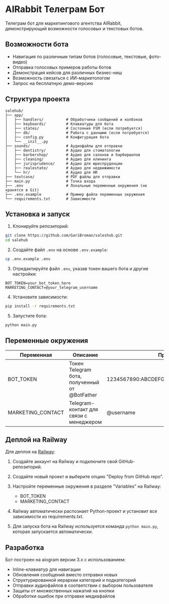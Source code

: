 # AIRabbit Телеграм Бот

Телеграм бот для маркетингового агентства AIRabbit, демонстрирующий возможности голосовых и текстовых ботов.

## Возможности бота

- Навигация по различным типам ботов (голосовые, текстовые, фото-видео)
- Отправка голосовых примеров работы ботов
- Демонстрация кейсов для различных бизнес-ниш
- Возможность связаться с ИИ-маркетологом
- Запрос на бесплатную демо-версию

## Структура проекта

```
salehub/
├── app/
│   ├── handlers/          # Обработчики сообщений и колбэков
│   ├── keyboards/         # Клавиатуры для бота
│   ├── states/            # Состояния FSM (если потребуется)
│   ├── db/                # Работа с данными (если потребуется)
│   ├── config.py          # Конфигурация бота
│   └── __init__.py
├── sounds/                # Аудиофайлы для отправки
│   ├── dentistry/         # Аудио для стоматологии
│   ├── barbershop/        # Аудио для салонов и барбершопов
│   ├── cleaning/          # Аудио для клининга
│   ├── jurisprudence/     # Аудио для юриспруденции 
│   ├── realestate/        # Аудио для недвижимости
│   └── hr/                # Аудио для HR
├── textcase/              # PDF файлы для отправки 
├── main.py                # Точка входа 
├── .env                   # Локальные переменные окружения (не хранятся в Git)
├── .env.example           # Пример файла переменных окружения
└── requirements.txt       # Зависимости
```

## Установка и запуск

1. Клонируйте репозиторий:
```bash
git clone https://github.com/GariBroman/saleshub.git
cd salehub
```

2. Создайте файл `.env` на основе `.env.example`:
```bash
cp .env.example .env
```

3. Отредактируйте файл `.env`, указав токен вашего бота и другие настройки:
```
BOT_TOKEN=your_bot_token_here
MARKETING_CONTACT=@your_telegram_username
```

4. Установите зависимости:
```bash
pip install -r requirements.txt
```

5. Запустите бота:
```bash
python main.py
```

## Переменные окружения

| Переменная | Описание | Пример |
|------------|----------|--------|
| BOT_TOKEN | Токен Telegram бота, полученный от @BotFather | 1234567890:ABCDEFGHIJKLMNOPQRSTUVWXYZ |
| MARKETING_CONTACT | Telegram-контакт для связи с менеджером | @username |

## Деплой на Railway

Для деплоя на [Railway](https://railway.app):

1. Создайте аккаунт на Railway и подключите свой GitHub-репозиторий.

2. Создайте новый проект и выберите опцию "Deploy from GitHub repo".

3. Настройте переменные окружения в разделе "Variables" на Railway:
   - BOT_TOKEN
   - MARKETING_CONTACT

4. Railway автоматически распознает Python-проект и установит все зависимости из requirements.txt.

5. Для запуска бота на Railway используется команда `python main.py`, которая запускается автоматически.

## Разработка

Бот построен на aiogram версии 3.x с использованием:
- Inline-клавиатур для навигации
- Обновления сообщений вместо отправки новых
- Структурированной иерархии категорий и подкатегорий
- Отправки аудиофайлов в соответствии с выбором пользователя 
- Защиты от множественных нажатий на кнопки
- Обработки ошибок при отправке медиафайлов 